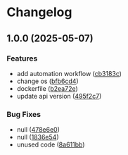 # Changelog

## 1.0.0 (2025-05-07)


### Features

* add automation workflow ([cb3183c](https://github.com/Akii-ops/GopherSocial/commit/cb3183c3fc4e06d31be10d1c7b43c62ef5254b05))
* change os ([bfb6cd4](https://github.com/Akii-ops/GopherSocial/commit/bfb6cd47f01e1605299d1f43c4ffff943c17a0e4))
* dockerfile ([b2ea72e](https://github.com/Akii-ops/GopherSocial/commit/b2ea72e64d3ca9efa245c3b2621bfac4aa20cd0b))
* update api version ([495f2c7](https://github.com/Akii-ops/GopherSocial/commit/495f2c7f9c52dcd500b12f33e83dd8678a8c3418))


### Bug Fixes

* null ([478e6e0](https://github.com/Akii-ops/GopherSocial/commit/478e6e0f4c7215ed69eb60780d510e1018d9eb4d))
* null ([1836e54](https://github.com/Akii-ops/GopherSocial/commit/1836e54e2558f2165dd6f6fbc64075c9780ee07d))
* unused code ([8a611bb](https://github.com/Akii-ops/GopherSocial/commit/8a611bb87e3ffd9bb2f883620a40e01657234b66))
